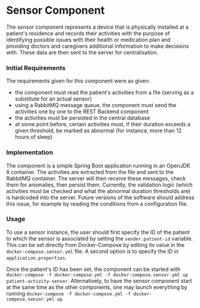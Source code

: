 # Sensor Component

The sensor component represents a device that is physically installed at a patient's residence and records their activities with the purpose of identifying possible issues
with their health or medication plan and providing doctors and caregivers additional information to make decisions with. These data are then sent to the server for centralisation.

### Initial Requirements

The requirements given for this component were as given:
* the component must read the patient's activities from a file (serving as a substitute for an actual sensor)
* using a RabbitMQ message queue, the component must send the activities one by one to the REST Backend component
* the activities must be persisted in the central database
* at some point before, certain activities must, if their duration exceeds a given threshold, be marked as abnormal (for instance, more than 12 hours of sleep)

### Implementation

The component is a simple Spring Boot application running in an OpenJDK 8 container. The activities are extracted from the file and sent to the RabbitMQ container. The server
will then receive these messages, check them for anomalies, then persist them. Currently, the validation logic (which activities must be checked and what the abnormal duration
thresholds are) is hardcoded into the server. Future versions of the software should address this issue, for example by reading the conditions from a configuration file.

### Usage

To use a sensor instance, the user should first specify the ID of the patient to which the sensor is associated by setting the `sender.patient-id` variable. This can be set
directly from Docker-Compose by editing its value in the `docker-compose.sensor.yml` file. A second option is to specify the ID in `application.properties`.

Once the patient's ID has been set, the component can be started with `docker-compose -f docker-compose.yml -f docker-compose.sensor.yml up patient-activity-sensor`.
Alternatively, to have the sensor component start at the same time as the other components, one may launch everything by running `docker-compose -f docker-compose.yml
-f docker-compose.sensor.yml up`
